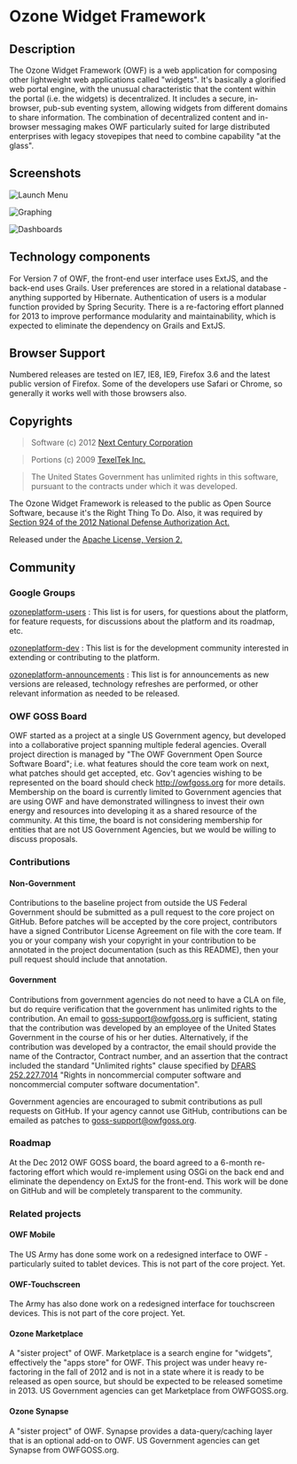 # Ozone Widget Framework 
 
## Description

The Ozone Widget Framework (OWF) is a web application for composing other lightweight web applications called "widgets".  It's basically a glorified web portal engine, with the unusual characteristic that the content within the portal (i.e. the widgets) is decentralized.  It includes a secure, in-browser, pub-sub eventing system, allowing widgets from different domains to share information.  The combination of decentralized content and in-browser messaging makes OWF particularly suited for large distributed enterprises with legacy stovepipes that need to combine capability "at the glass".
 
## Screenshots

![Launch Menu](http://i.imgur.com/RuUyn.png)

![Graphing](http://i.imgur.com/8uZs1.png)

![Dashboards](http://i.imgur.com/7FFlu.png)

## Technology components
For Version 7 of OWF, the front-end user interface uses ExtJS, and the back-end uses Grails.  User preferences are stored in a relational database - anything supported by Hibernate.  Authentication of users is a modular function provided by Spring Security.  There is a re-factoring effort planned for 2013 to improve performance  modularity and maintainability, which is expected to eliminate the dependency on Grails and ExtJS.
 
## Browser Support
Numbered releases are tested on IE7, IE8, IE9, Firefox 3.6 and the latest public version of Firefox.  Some of the developers use Safari or Chrome, so generally it works well with those browsers also.
 
## Copyrights
> Software (c) 2012 [Next Century Corporation](http://www.nextcentury.com/ "Next Century")

> Portions (c) 2009 [TexelTek Inc.](http://www.texeltek.com/"TexelTek")

> The United States Government has unlimited rights in this software, pursuant to the contracts under which it was developed.  
 
The Ozone Widget Framework is released to the public as Open Source Software, because it's the Right Thing To Do. Also, it was required by [Section 924 of the 2012 National Defense Authorization Act.](http://www.gpo.gov/fdsys/pkg/PLAW-112publ81/pdf/PLAW-112publ81.pdf "NDAA FY12")

Released under the [Apache License, Version 2.](http://www.apache.org/licenses/LICENSE-2.0.html "Apache Licence v2")
 
## Community

### Google Groups

[ozoneplatform-users](https://groups.google.com/forum/?fromgroups#!forum/ozoneplatform-users) : This list is for users, for questions about the platform, for feature requests, for discussions about the platform and its roadmap, etc.

[ozoneplatform-dev](https://groups.google.com/forum/?fromgroups#!forum/ozoneplatform-dev) : This list is for the development community interested in extending or contributing to the platform.

[ozoneplatform-announcements](https://groups.google.com/forum/?fromgroups#!forum/ozoneplatform-announce) : This list is for announcements as new versions are released, technology refreshes are performed, or other relevant information as needed to be released.
 
### OWF GOSS Board
OWF started as a project at a single US Government agency, but developed into a collaborative project spanning multiple federal agencies.  Overall project direction is managed by "The OWF Government Open Source Software Board"; i.e. what features should the core team work on next, what patches should get accepted, etc.  Gov't agencies wishing to be represented on the board should check http://owfgoss.org for more details.  Membership on the board is currently limited to Government agencies that are using OWF and have demonstrated willingness to invest their own energy and resources into developing it as a shared resource of the community.  At this time, the board is not considering membership for entities that are not US Government Agencies, but we would be willing to discuss proposals.
 
### Contributions
#### Non-Government
Contributions to the baseline project from outside the US Federal Government should be submitted as a pull request to the core project on GitHub.  Before patches will be accepted by the core project, contributors have a signed Contributor License Agreement on file with the core team.  If you or your company wish your copyright in your contribution to be annotated in the project documentation (such as this README), then your pull request should include that annotation.
 
#### Government
Contributions from government agencies do not need to have a CLA on file, but do require verification that the government has unlimited rights to the contribution.  An email to goss-support@owfgoss.org is sufficient, stating that the contribution was developed by an employee of the United States Government in the course of his or her duties. Alternatively, if the contribution was developed by a contractor, the email should provide the name of the Contractor, Contract number, and an assertion that the contract included the standard "Unlimited rights" clause specified by [DFARS 252.227.7014](http://www.acq.osd.mil/dpap/dars/dfars/html/current/252227.htm#252.227-7014) "Rights in noncommercial computer software and noncommercial computer software documentation".
 
Government agencies are encouraged to submit contributions as pull requests on GitHub.  If your agency cannot use GitHub, contributions can be emailed as patches to goss-support@owfgoss.org.
 
### Roadmap
 
At the Dec 2012 OWF GOSS board, the board agreed to a 6-month re-factoring effort which would re-implement using OSGi on the back end and eliminate the dependency on ExtJS for the front-end.  This work will be done on GitHub and will be completely transparent to the community.
 
### Related projects
 
#### OWF Mobile
The US Army has done some work on a redesigned interface to OWF - particularly suited to tablet devices.  This is not part of the core project.  Yet.
 
#### OWF-Touchscreen
The Army has also done work on a redesigned interface for touchscreen devices.  This is not part of the core project.  Yet.
 
#### Ozone Marketplace
A "sister project" of OWF.  Marketplace is a search engine for "widgets", effectively the "apps store" for OWF.  This project was under heavy re-factoring in the fall of 2012 and is not in a state where it is ready to be released as open source, but should be expected to be released sometime in 2013.  US Government agencies can get Marketplace from OWFGOSS.org.
 
#### Ozone Synapse
A "sister project" of OWF.  Synapse provides a data-query/caching layer that is an optional add-on to OWF.  US Government agencies can get Synapse from OWFGOSS.org.

